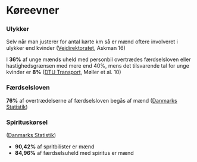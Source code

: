 # Køreevner

### Ulykker

Selv når man justerer for antal kørte km så er mænd oftere involveret i ulykker end kvinder ([Vejdirektoratet](https://www.vejdirektoratet.dk/sites/default/files/2019-03/konsforskelle\_i\_trafikulykker\_web.pdf), Askman 16)

I **36%** af unge mænds uheld med personbil overtrædes færdselsloven eller hastighedsgrænsen med mere end 40%, mens det tilsvarende tal for unge kvinder er **8%** ([DTU Transport](https://www.transport.dtu.dk/-/media/Centre/Transport-DTU/Forskning/publikationer/2010/faerdselsuheld\_blandt\_unge\_rapport\_5\_2010\_endelig\_til\_hjemmeside.ashx?la=da), Møller et al. 10)

### Færdselsloven

**76%** af overtrædelserne af færdselsloven begås af mænd ([Danmarks Statistik](https://www.dst.dk/Site/Dst/Udgivelser/GetPubFile.aspx?id=36058\&sid=krim2020))

### Spirituskørsel

([Danmarks Statistik](https://www.statistikbanken.dk/STRAF40))

* **90,42%** af spritbilister er mænd
* **84,96%** af færdselsuheld med spiritus er mænd
